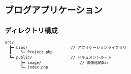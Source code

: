 # ブログアプリケーション

## ディレクトリ構成
```
src/
  ┣━ Libs/                   // アプリケーションライブラリ
  ┃    ┗━ Project.php
  ┗━ public/                 // ドキュメントルート
       ┣━ image/                 // 画像格納Dir
       ┗━ index.php   
```